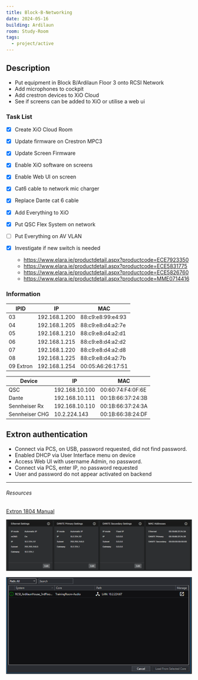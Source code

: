```yaml
---
title: Block-B-Networking
date: 2024-05-16
building: Ardilaun
room: Study-Room
tags:
  - project/active
---
```


## Description

- Put equipment in Block B/Ardilaun Floor 3 onto RCSI Network
- Add microphones to cockpit
- Add crestron devices to XiO Cloud
- See if screens can be added to XiO or utilise a web ui

### Task List
- [x] Create XiO Cloud Room
- [x] Update firmware on Crestron MPC3
- [x] Update Screen Firmware
- [x] Enable XiO software on screens
- [x] Enable Web UI on screen
- [x] Cat6 cable to network mic charger 
- [x] Replace Dante cat 6 cable
- [x] Add Everything to XiO
- [x] Put QSC Flex System on network
- [ ] Put Everything on AV VLAN


- [x] Investigate if new switch is needed
	- https://www.elara.ie/productdetail.aspx?productcode=ECE7923350
	- https://www.elara.ie/productdetail.aspx?productcode=ECE5831775
	- https://www.elara.ie/productdetail.aspx?productcode=ECE5826760
	- https://www.elara.ie/productdetail.aspx?productcode=MME0714416

### Information

IPID             | IP                | MAC
---------------- | ----------------- | --- 
03               | 192.168.1.200     | 88:c9:e8:99:e4:93
04               | 192.168.1.205     | 88:c9:e8:d4:a2:7e
05               | 192.168.1.210     | 88:c9:e8:d4:a2:d1
06               | 192.168.1.215     | 88:c9:e8:d4:a2:d2
07               | 192.168.1.220     | 88:c9:e8:d4:a2:d8
08               | 192.168.1.225     | 88:c9:e8:d4:a2:7b
09   Extron      | 192.168.1.254     | 00:05:A6:26:17:51

Device           | IP                | MAC
---------------- | ----------------- | --- 
QSC              | 192.168.10.100    | 00:60:74:F4:0F:6E
Dante            | 192.168.10.111    | 00:1B:66:37:24:3B
Sennheiser Rx    | 192.168.10.110    | 00:1B:66:37:24:3A
Sennheiser CHG   | 10.2.224.143      | 00:1B:66:38:24:DF


## Extron authentication
- Connect via PCS, on USB, password requested, did not find password.
- Enabled DHCP via User Interface menu on device
- Access Web UI with username Admin, no password.
- Connect via PCS, enter IP, no password requested
- User and password do not appear activated on backend

---

###### Resources

[Extron 1804 Manual](https://media.extron.com/public/download/files/userman/68-3274-01_C_IN1804UG.pdf)

![](../../04-Archive/Attachments/Pasted%20image%2020240517105340.png)

![](../../04-Archive/Attachments/Pasted%20image%2020240517105639.png)

